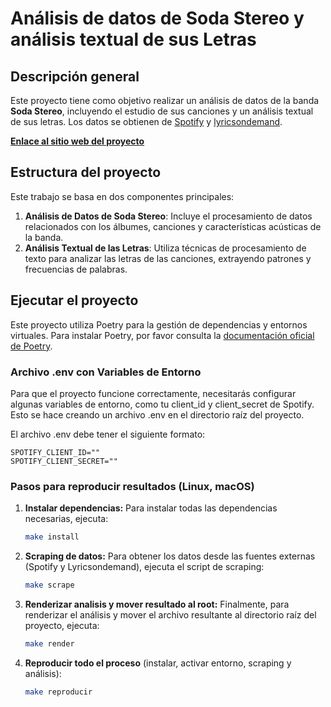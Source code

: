 # Análisis de datos de Soda Stereo y análisis textual de sus Letras

## Descripción general

Este proyecto tiene como objetivo realizar un análisis de datos de la banda **Soda Stereo**, incluyendo el estudio de sus canciones y un análisis textual de sus letras. Los datos se obtienen de [Spotify](https://developer.spotify.com/) y [lyricsondemand](https://lyricsondemand.com/).

**[Enlace al sitio web del proyecto](https://aid-austral-2024.github.io/tarea2-agustinlamenza/)**

## Estructura del proyecto

Este trabajo se basa en dos componentes principales:

1. **Análisis de Datos de Soda Stereo**: Incluye el procesamiento de datos relacionados con los álbumes, canciones y características acústicas de la banda.
2. **Análisis Textual de las Letras**: Utiliza técnicas de procesamiento de texto para analizar las letras de las canciones, extrayendo patrones y frecuencias de palabras.

## Ejecutar el proyecto

Este proyecto utiliza Poetry para la gestión de dependencias y entornos virtuales. Para instalar Poetry, por favor consulta la [documentación oficial de Poetry](https://python-poetry.org/docs/#installation).

### Archivo .env con Variables de Entorno
Para que el proyecto funcione correctamente, necesitarás configurar algunas variables de entorno, como tu client_id y client_secret de Spotify. Esto se hace creando un archivo .env en el directorio raíz del proyecto.

El archivo .env debe tener el siguiente formato:
```
SPOTIFY_CLIENT_ID=""
SPOTIFY_CLIENT_SECRET=""
```

### Pasos para reproducir resultados (Linux, macOS)
1. **Instalar dependencias:** Para instalar todas las dependencias necesarias, ejecuta:
    ```bash
    make install
    ```
    
2. **Scraping de datos:** Para obtener los datos desde las fuentes externas (Spotify y Lyricsondemand), ejecuta el script de scraping:
    ```bash
    make scrape
    ```

3. **Renderizar analisis y mover resultado al root:** Finalmente, para renderizar el análisis y mover el archivo resultante al directorio raíz del proyecto, ejecuta:
    ```bash
    make render
    ```
4. **Reproducir todo el proceso** (instalar, activar entorno, scraping y análisis):
    ```bash
    make reproducir
    ```
